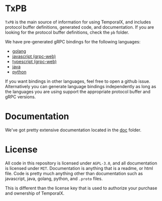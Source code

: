 # TxPB

`TxPB` is the main source of information for using TemporalX, and includes protocol buffer definitions, generated code, and documentation. If you are looking for the protocol buffer definitions, check the `pb` folder.

We have pre-generated gRPC bindings for the following languages:

* [golang](https://github.com/RTradeLtd/TxPB/tree/master/go)
* [javascript (grpc-web)](https://github.com/RTradeLtd/TxPB/tree/master/js)
* [typescript (grpc-web)](https://github.com/RTradeLtd/TxPB/tree/master/ts)
* [java](https://github.com/RTradeLtd/TxPB/tree/master/java/pb)
* [python](https://github.com/RTradeLtd/TxPB/tree/master/py)

If you want bindings in other languages, feel free to open a github issue. Alternatively you can generate language bindings independently as long as the languages you are using support the appropriate protocol buffer and gRPC versions.

# Documentation

We've got pretty extensive documentation located in the [doc](https://rtradeltd.github.io/TxPB/doc) folder.

# License

All code in this repository is licensed under `AGPL-3.0`, and all documentation is licensed under `MIT`. Documentation is anything that is a readme, or html file. Code is pretty much anything other than documentation such as javascript, java, golang, python, and `.proto` files.

This is different than the license key that is used to authorize your purchase and ownership of TemporalX.
